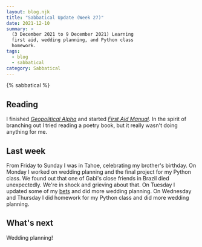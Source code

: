 ```yaml
---
layout: blog.njk
title: "Sabbatical Update (Week 27)"
date: 2021-12-10
summary: >
  (3 December 2021 to 9 December 2021) Learning
  first aid, wedding planning, and Python class
  homework.
tags:
  - blog
  - sabbatical
category: Sabbatical
---
```


{% sabbatical %}

## Reading

I finished [*Geopolitical Alpha*][alpha] and started
[*First Aid Manual*][firstaid]. In the spirit of branching
out I tried reading a poetry book, but it really wasn't doing
anything for me.

[alpha]: https://www.wiley.com/en-us/Geopolitical+Alpha%3A+An+Investment+Framework+for+Predicting+the+Future-p-9781119740216
[firstaid]: https://www.dk.com/us/book/9781465419507-acep-first-aid-manual-5th-edition/

## Last week

From Friday to Sunday I was in Tahoe, celebrating my brother's birthday.
On Monday I worked on wedding planning and the final project for my
Python class. We found out that one of Gabi's close friends in Brazil
died unexpectedly. We're in shock and grieving about that. On Tuesday I
updated some of my [bets](/bets/) and did more wedding planning. On Wednesday
and Thursday I did homework for my Python class and did more wedding
planning.

## What's next

Wedding planning!
